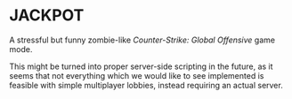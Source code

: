 JACKPOT
==============================================================================

A stressful but funny zombie-like _Counter-Strike: Global Offensive_ game mode.

This might be turned into proper server-side scripting in the future, as it seems that not everything which we would like to see implemented is feasible with simple multiplayer lobbies, instead requiring an actual server.
